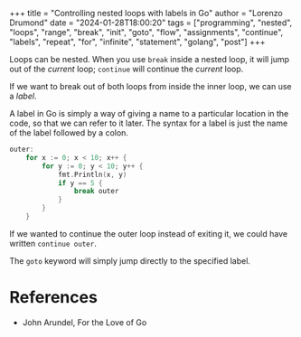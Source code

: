 +++
title = "Controlling nested loops with labels in Go"
author = "Lorenzo Drumond"
date = "2024-01-28T18:00:20"
tags = ["programming",  "nested",  "loops",  "range",  "break",  "init",  "goto",  "flow",  "assignments",  "continue",  "labels",  "repeat",  "for",  "infinite",  "statement",  "golang",  "post"]
+++


Loops can be nested. When you use `break` inside a nested loop, it will jump out of the _current_ loop; `continue` will continue the _current_ loop.

If we want to break out of both loops from inside the inner loop, we can use a _label_.

A label in Go is simply a way of giving a name to a particular location in the code, so that we can refer to it later. The syntax for a label is just the name of the label followed by a colon.

```go
outer:
    for x := 0; x < 10; x++ {
        for y := 0; y < 10; y++ {
            fmt.Println(x, y)
            if y == 5 {
                break outer
            }
        }
    }
```

If we wanted to continue the outer loop instead of exiting it, we could have written `continue outer`.

The `goto` keyword will simply jump directly to the specified label.

# References
- John Arundel, For the Love of Go

